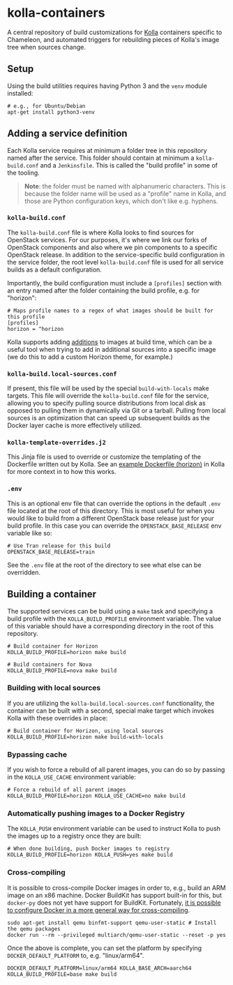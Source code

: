 # kolla-containers

A central repository of build customizations for [Kolla](https://docs.openstack.org/kolla/latest/) containers specific to Chameleon, and automated triggers for rebuilding pieces of Kolla's image tree when sources change.

## Setup

Using the build utilities requires having Python 3 and the `venv` module installed:

```
# e.g., for Ubuntu/Debian
apt-get install python3-venv
```

## Adding a service definition

Each Kolla service requires at minimum a folder tree in this repository named after
the service. This folder should contain at minimum a `kolla-build.conf` and a
`Jenkinsfile`. This is called the "build profile" in some of the tooling.

> **Note**: the folder must be named with alphanumeric characters. This is because the folder name will be used as a "profile" name in Kolla, and those are Python configuration keys, which don't like e.g. hyphens.

### `kolla-build.conf`

The `kolla-build.conf` file is where Kolla looks to find sources for OpenStack
services. For our purposes, it's where we link our forks of OpenStack components
and also where we pin components to a specific OpenStack release. In addition to
the service-specific build configuration in the service folder, the root level
`kolla-build.conf` file is used for all service builds as a default
configuration.

Importantly, the build configuration must include a `[profiles]` section with
an entry named after the folder containing the build profile, e.g. for "horizon":

```
# Maps profile names to a regex of what images should be built for this profile
[profiles]
horizon = ^horizon
```

Kolla supports adding [additions](https://docs.openstack.org/kolla/latest/admin/image-building.html#additions-functionality) to images at build time, which can be a useful
tool when trying to add in additional sources into a specific image (we do this
to add a custom Horizon theme, for example.)

### `kolla-build.local-sources.conf`

If present, this file will be used by the special `build-with-locals` make
targets. This file will override the `kolla-build.conf` file for the service,
allowing you to specify pulling source distributions from local disk as opposed
to pulling them in dynamically via Git or a tarball. Pulling from local sources
is an optimization that can speed up subsequent builds as the Docker layer cache
is more effectively utilized.

### `kolla-template-overrides.j2`

This Jinja file is used to override or customize the templating of the
Dockerfile written out by Kolla. See an [example Dockerfile (horizon)](https://github.com/openstack/kolla/blob/master/docker/horizon/Dockerfile.j2) in Kolla
for more context in to how this works.

### `.env`

This is an optional env file that can override the options in the default `.env`
file located at the root of this directory. This is most useful for when you would
like to build from a different OpenStack base release just for your build profile.
In this case you can override the `OPENSTACK_BASE_RELEASE` env variable like so:

```shell
# Use Tran release for this build
OPENSTACK_BASE_RELEASE=train
```

See the `.env` file at the root of the directory to see what else can be overridden.

## Building a container

The supported services can be build using a `make` task and specifying a build profile with the `KOLLA_BUILD_PROFILE` environment variable. The value of this variable should have a corresponding directory in the root of this repository.

```
# Build container for Horizon
KOLLA_BUILD_PROFILE=horizon make build

# Build containers for Nova
KOLLA_BUILD_PROFILE=nova make build
```

### Building with local sources

If you are utilizing the `kolla-build.local-sources.conf` functionality, the
container can be built with a second, special make target which invokes Kolla
with these overrides in place:

```
# Build container for Horizon, using local sources
KOLLA_BUILD_PROFILE=horizon make build-with-locals
```

### Bypassing cache

If you wish to force a rebuild of all parent images, you can do so by passing in the `KOLLA_USE_CACHE` environment variable:

```
# Force a rebuild of all parent images
KOLLA_BUILD_PROFILE=horizon KOLLA_USE_CACHE=no make build
```

### Automatically pushing images to a Docker Registry

The `KOLLA_PUSH` environment variable can be used to instruct Kolla to push the images up to a registry once they are built:

```
# When done building, push Docker images to registry
KOLLA_BUILD_PROFILE=horizon KOLLA_PUSH=yes make build
```

### Cross-compiling

It is possible to cross-compile Docker images in order to, e.g., build an ARM image on an x86 machine. Docker BuildKit has support built-in for this, but `docker-py` does not yet have support for BuildKit. Fortunately, [it is possible to configure Docker in a more general way for cross-compiling](https://www.stereolabs.com/docs/docker/building-arm-container-on-x86/).

```shell
sudo apt-get install qemu binfmt-support qemu-user-static # Install the qemu packages
docker run --rm --privileged multiarch/qemu-user-static --reset -p yes
```

Once the above is complete, you can set the platform by specifying `DOCKER_DEFAULT_PLATFORM` to, e.g. "linux/arm64".

```shell
DOCKER_DEFAULT_PLATFORM=linux/arm64 KOLLA_BASE_ARCH=aarch64 KOLLA_BUILD_PROFILE=base make build
```
